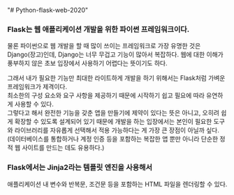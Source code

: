 "# Python-flask-web-2020" 


### Flask는 웹 애플리케이션 개발을 위한 파이썬 프레임워크이다.
물론 파이썬으로 웹 개발을 할 때 많이 쓰이는 프레임워크로 가장 유명한 것은 Django(장고)인데, Django는 너무 무겁고 기능이 많아서 복잡하다. 
웹에 대한 이해가 풍부하지 않은 초보 입장에서 사용하기 어렵다는 뜻이기도 하다. 

그래서 내가 필요한 기능만 최대한 라이트하게 개발을 하기 위해서는 Flask처럼 가벼운 프레임워크가 제격이다.  
최소한의 구성 요소와 요구 사항을 제공하기 때문에 시작하기 쉽고 필요에 따라 유연하게 사용할 수 있다.   
그렇다고 해서 완전한 기능을 갖춘 앱을 만들기에 제약이 있다는 뜻은 아니고, 오히려 쉽게 확장할 수 있도록 설계되어 있기 때문에 개발을 하는 입장에서는 본인이 필요한 도구와 라이브러리를 자유롭게 선택해서 적용 가능하다는 게 가장 큰 장점이 아닐까 싶다.   
(데이터베이스를 통합하거나 계정 인증 등을 포함하는 복잡한 앱 뿐만 아니라 단순한 정적 웹 사이트를 만드는 데도 유용하다.)  

### Flask에서는 Jinja2라는 템플릿 엔진을 사용해서   
애플리케이션 내 변수와 반복문, 조건문 등을 포함하는 HTML 파일을 렌더링할 수 있다. 
